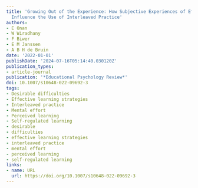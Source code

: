 ```yaml
---
title: 'Growing Out of the Experience: How Subjective Experiences of Effort and Learning
  Influence the Use of Interleaved Practice'
authors:
- E Onan
- W Wiradhany
- F Biwer
- E M Janssen
- A B H de Bruin
date: '2022-01-01'
publishDate: '2024-07-16T05:14:40.030120Z'
publication_types:
- article-journal
publication: '*Educational Psychology Review*'
doi: 10.1007/s10648-022-09692-3
tags:
- Desirable difficulties
- Effective learning strategies
- Interleaved practice
- Mental effort
- Perceived learning
- Self-regulated learning
- desirable
- difficulties
- effective learning strategies
- interleaved practice
- mental effort
- perceived learning
- self-regulated learning
links:
- name: URL
  url: https://doi.org/10.1007/s10648-022-09692-3
---
```

